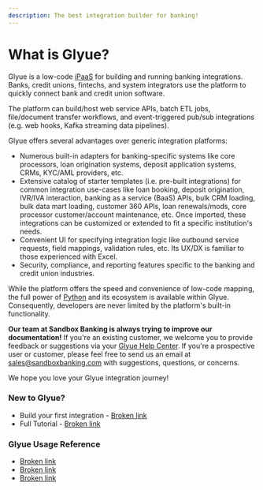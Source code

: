 ```yaml
---
description: The best integration builder for banking!
---
```


# What is Glyue?

Glyue is a low-code [iPaaS](https://en.wikipedia.org/wiki/Cloud-based\_integration) for building and running banking integrations.  Banks, credit unions, fintechs, and system integrators use the platform to quickly connect bank and credit union software.

The platform can build/host web service APIs, batch ETL jobs, file/document transfer workflows, and event-triggered pub/sub integrations (e.g. web hooks, Kafka streaming data pipelines).

Glyue offers several advantages over generic integration platforms:

* Numerous built-in adapters for banking-specific systems like core processors, loan origination systems, deposit application systems, CRMs, KYC/AML providers, etc.
* Extensive catalog of starter templates (i.e. pre-built integrations) for common integration use-cases like loan booking, deposit origination,  IVR/IVA interaction, banking as a service (BaaS) APIs, bulk CRM loading, bulk data mart loading, customer 360 APIs, loan renewals/mods, core processor customer/account maintenance, etc.  Once imported, these integrations can be customized or extended to fit a specific institution's needs.
* Convenient UI for specifying integration logic like outbound service requests, field mappings, validation rules, etc.  Its UX/DX is familiar to those experienced with Excel.
* Security, compliance, and reporting features specific to the banking and credit union industries.

While the platform offers the speed and convenience of low-code mapping, the full power of [Python](https://www.python.org/) and its ecosystem is available within Glyue.  Consequently, developers are never limited by the platform's built-in functionality.

**Our team at Sandbox Banking is always trying to improve our documentation!**  If you're an existing customer, we welcome you to provide feedback or suggestions via your [Glyue Help Center](https://alphapack.atlassian.net/servicedesk/customer/portals).  If you're a prospective user or customer, please feel free to send us an email at [sales@sandboxbanking.com](mailto:sales@sandboxbanking.com) with suggestions, questions, or concerns.

We hope you love your Glyue integration journey!

### New to Glyue?

* Build your first integration - [Broken link](broken-reference "mention")
* Full Tutorial - [Broken link](broken-reference "mention")

### Glyue Usage Reference

* [Broken link](broken-reference "mention")
* [Broken link](broken-reference "mention")
* [Broken link](broken-reference "mention")
